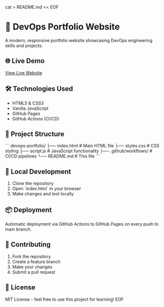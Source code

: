 cat > README.md << EOF
# 🚀 DevOps Portfolio Website

A modern, responsive portfolio website showcasing DevOps engineering skills and projects.

## 🌐 Live Demo
[View Live Website](https://YOUR-USERNAME.github.io/devops-portfolio)

## 🛠️ Technologies Used
- HTML5 & CSS3
- Vanilla JavaScript
- GitHub Pages
- GitHub Actions (CI/CD)

## 📁 Project Structure
\`\`\`
devops-portfolio/
├── index.html          # Main HTML file
├── styles.css          # CSS styling
├── script.js           # JavaScript functionality
├── .github/workflows/  # CI/CD pipelines
└── README.md          # This file
\`\`\`

## 🚀 Local Development
1. Clone the repository
2. Open \`index.html\` in your browser
3. Make changes and test locally

## 📦 Deployment
Automatic deployment via GitHub Actions to GitHub Pages on every push to main branch.

## 🤝 Contributing
1. Fork the repository
2. Create a feature branch
3. Make your changes
4. Submit a pull request

## 📄 License
MIT License - feel free to use this project for learning!
EOF

